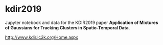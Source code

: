# kdir2019

Jupyter notebook and data for the KDIR2019 paper **Application of Mixtures of Gaussians for Tracking Clusters in Spatio-Temporal Data**.

http://www.kdir.ic3k.org/Home.aspx
